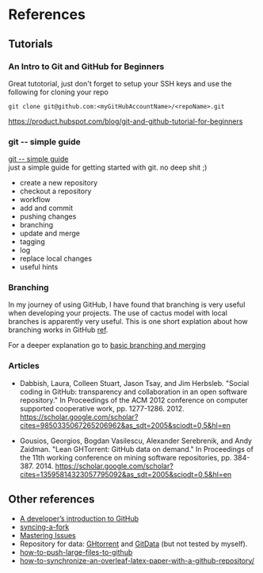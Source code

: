 # References

## Tutorials

### An Intro to Git and GitHub for Beginners
Great tutotorial, just don't forget to setup your SSH keys and use the following for cloning your repo
```
git clone git@github.com:<myGitHubAccountName>/<repoName>.git
```

https://product.hubspot.com/blog/git-and-github-tutorial-for-beginners


### git -- simple guide
[git -- simple guide](http://rogerdudler.github.io/git-guide/)  
just a simple guide for getting started with git. no deep shit ;)
* create a new repository
* checkout a repository
* workflow
* add and commit
* pushing changes
* branching
* update and merge
* tagging
* log
* replace local changes
* useful hints



### Branching
In my journey of using GitHub, I have found that branching is very useful when
developing your projects. The use of cactus model with local branches is
apparently very useful. This is one short explation about how
branching works in GitHub [ref](https://barro.github.io/2016/02/a-succesful-git-branching-model-considered-harmful/).

For a deeper explanation go to
[basic branching and merging](https://git-scm.com/book/en/v2/Git-Branching-Basic-Branching-and-Merging)


### Articles 
* Dabbish, Laura, Colleen Stuart, Jason Tsay, and Jim Herbsleb. "Social coding in GitHub: transparency and collaboration in an open software repository." In Proceedings of the ACM 2012 conference on computer supported cooperative work, pp. 1277-1286. 2012.  https://scholar.google.com/scholar?cites=9850335067265206962&as_sdt=2005&sciodt=0,5&hl=en

* Gousios, Georgios, Bogdan Vasilescu, Alexander Serebrenik, and Andy Zaidman. "Lean GHTorrent: GitHub data on demand." In Proceedings of the 11th working conference on mining software repositories, pp. 384-387. 2014. https://scholar.google.com/scholar?cites=13595814323057795092&as_sdt=2005&sciodt=0,5&hl=en

## Other references
* [A developer’s introduction to GitHub](https://www.freecodecamp.org/news/a-developers-introduction-to-github-1034fa55c0db/)
* [syncing-a-fork](https://docs.github.com/en/github/collaborating-with-issues-and-pull-requests/syncing-a-fork)
* [Mastering Issues](https://guides.github.com/features/issues/)
* Repository for data: [GHtorrent](http://ghtorrent.org/) and  [GitData](https://developer.github.com/v3/git/) (but not tested by myself).  
* [how-to-push-large-files-to-github](https://medium.com/@AyunasCode/how-to-push-large-files-to-github-253d05cc6a09)
* [how-to-synchronize-an-overleaf-latex-paper-with-a-github-repository/](https://ineed.coffee/3454/how-to-synchronize-an-overleaf-latex-paper-with-a-github-repository/)
